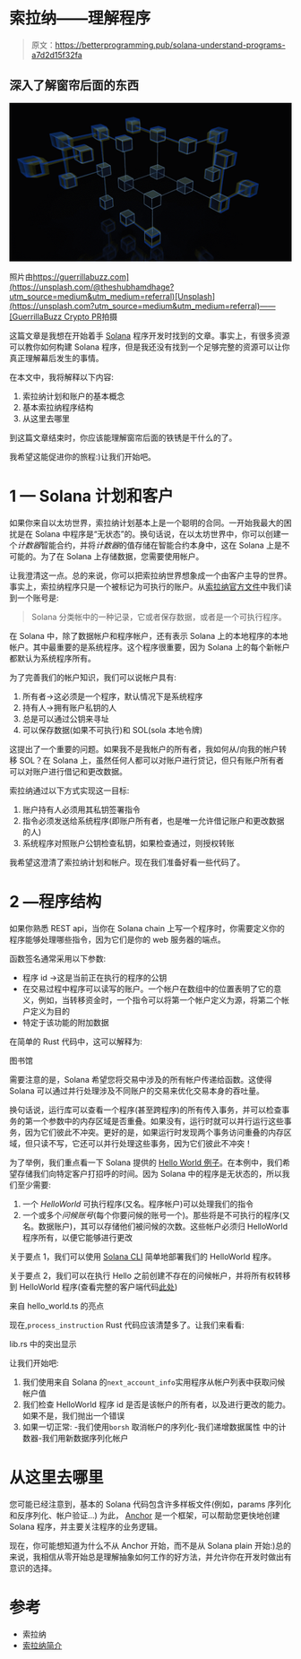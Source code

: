 # 索拉纳——理解程序

> 原文：<https://betterprogramming.pub/solana-understand-programs-a7d2d15f32fa>

## 深入了解窗帘后面的东西

![](img/569eba98f6e8bba13b73f5cc74e81254.png)

照片由[https://guerrillabuzz.com](https://unsplash.com/@theshubhamdhage?utm_source=medium&utm_medium=referral)[Unsplash](https://unsplash.com?utm_source=medium&utm_medium=referral)——[GuerrillaBuzz Crypto PR](https://guerrillabuzz.com/)拍摄

这篇文章是我想在开始着手 [Solana](https://solana.com) 程序开发时找到的文章。事实上，有很多资源可以教你如何构建 Solana 程序，但是我还没有找到一个足够完整的资源可以让你真正理解幕后发生的事情。

在本文中，我将解释以下内容:

1.  索拉纳计划和账户的基本概念
2.  基本索拉纳程序结构
3.  从这里去哪里

到这篇文章结束时，你应该能理解窗帘后面的铁锈是干什么的了。

我希望这能促进你的旅程:)让我们开始吧。

# 1 — Solana 计划和客户

如果你来自以太坊世界，索拉纳计划基本上是一个聪明的合同。一开始我最大的困扰是在 Solana 中程序是“无状态”的。换句话说，在以太坊世界中，你可以创建一个*计数器*智能合约，并将*计数器*的值存储在智能合约本身中，这在 Solana 上是不可能的。为了在 Solana 上存储数据，您需要使用帐户。

让我澄清这一点。总的来说，你可以把索拉纳世界想象成一个由客户主导的世界。事实上，索拉纳程序只是一个被标记为可执行的账户。从[索拉纳官方文件](https://docs.solana.com/terminology#account)中我们读到一个账号是:

> Solana 分类帐中的一种记录，它或者保存数据，或者是一个可执行程序。

在 Solana 中，除了数据帐户和程序帐户，还有表示 Solana 上的本地程序的本地帐户。其中最重要的是系统程序。这个程序很重要，因为 Solana 上的每个新帐户都默认为系统程序所有。

为了完善我们的帐户知识，我们可以说帐户具有:

1.  所有者→这必须是一个程序，默认情况下是系统程序
2.  持有人→拥有账户私钥的人
3.  总是可以通过公钥来寻址
4.  可以保存数据(如果不可执行)和 SOL(sola 本地令牌)

这提出了一个重要的问题。如果我不是我帐户的所有者，我如何从/向我的帐户转移 SOL？在 Solana 上，虽然任何人都可以对账户进行贷记，但只有账户所有者可以对账户进行借记和更改数据。

索拉纳通过以下方式实现这一目标:

1.  账户持有人必须用其私钥签署指令
2.  指令必须发送给系统程序(即账户所有者，也是唯一允许借记账户和更改数据的人)
3.  系统程序对照账户公钥检查私钥，如果检查通过，则授权转账

我希望这澄清了索拉纳计划和帐户。现在我们准备好看一些代码了。

# 2 —程序结构

如果你熟悉 REST api，当你在 Solana chain 上写一个程序时，你需要定义你的程序能够处理哪些指令，因为它们是你的 web 服务器的端点。

函数签名通常采用以下参数:

*   程序 id →这是当前正在执行的程序的公钥
*   在交易过程中程序可以读写的账户。一个帐户在数组中的位置表明了它的意义，例如，当转移资金时，一个指令可以将第一个帐户定义为源，将第二个帐户定义为目的
*   特定于该功能的附加数据

在简单的 Rust 代码中，这可以解释为:

图书馆

需要注意的是，Solana 希望您将交易中涉及的所有帐户传递给函数。这使得 Solana 可以通过并行处理涉及不同账户的交易来优化交易本身的吞吐量。

换句话说，运行库可以查看一个程序(甚至跨程序)的所有传入事务，并可以检查事务的第一个参数中的内存区域是否重叠。如果没有，运行时就可以并行运行这些事务，因为它们彼此不冲突。更好的是，如果运行时发现两个事务访问重叠的内存区域，但只读不写，它还可以并行处理这些事务，因为它们彼此不冲突！

为了举例，我们重点看一下 Solana 提供的 [Hello World 例子](https://github.com/solana-labs/example-helloworld)。在本例中，我们希望存储我们向特定客户打招呼的时间。因为 Solana 中的程序是无状态的，所以我们至少需要:

1.  一个 *HelloWorld* 可执行程序(又名。程序帐户)可以处理我们的指令
2.  一个或多个*问候账号*(每个你要问候的账号一个)。那些将是不可执行的程序(又名。数据账户)，其可以存储他们被问候的次数。这些帐户必须归 HelloWorld 程序所有，以便它能够进行更改

关于要点 1，我们可以使用 [Solana CLI](https://docs.solana.com/cli/deploy-a-program) 简单地部署我们的 HelloWorld 程序。

关于要点 2，我们可以在执行 Hello 之前创建不存在的问候帐户，并将所有权转移到 HelloWorld 程序(查看完整的客户端代码[此处](https://github.com/solana-labs/example-helloworld/blob/master/src/client/hello_world.ts#:~:text=//%20Check%20if%20the%20greeting%20account%20has%20already%20been%20created))

来自 hello_world.ts 的亮点

现在,`process_instruction` Rust 代码应该清楚多了。让我们来看看:

lib.rs 中的突出显示

让我们开始吧:

1.  我们使用来自 Solana 的`next_account_info`实用程序从帐户列表中获取问候帐户值
2.  我们检查 HelloWorld 程序 id 是否是该帐户的所有者，以及进行更改的能力。如果不是，我们抛出一个错误
3.  如果一切正常:
    -我们使用`borsh`
    取消帐户的序列化-我们递增数据属性
    中的计数器-我们用新数据序列化帐户

# 从这里去哪里

您可能已经注意到，基本的 Solana 代码包含许多样板文件(例如，params 序列化和反序列化、帐户验证…)
为此， [Anchor](https://github.com/coral-xyz/anchor) 是一个框架，可以帮助您更快地创建 Solana 程序，并主要关注程序的业务逻辑。

现在，你可能想知道为什么不从 Anchor 开始，而不是从 Solana plain 开始:)总的来说，我相信从零开始总是理解抽象如何工作的好方法，并允许你在开发时做出有意识的选择。

# 参考

*   索拉纳
*   [索拉纳简介](https://book.anchor-lang.com/prerequisites/intro_to_solana.html)